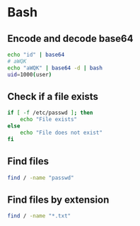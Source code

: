 # Bash

## Encode and decode base64

```bash
echo "id" | base64
# aWQK
echo "aWQK" | base64 -d | bash
uid=1000(user)
```

## Check if a file exists

```bash
if [ -f /etc/passwd ]; then
    echo "File exists"
else
    echo "File does not exist"
fi
```

## Find files

```bash
find / -name "passwd"
```

## Find files by extension

```bash
find / -name "*.txt"
```